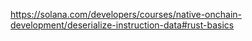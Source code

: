 https://solana.com/developers/courses/native-onchain-development/deserialize-instruction-data#rust-basics